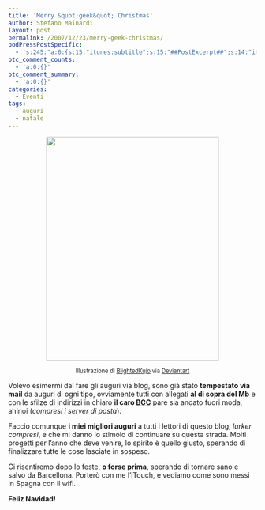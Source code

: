 ```yaml
---
title: 'Merry &quot;geek&quot; Christmas'
author: Stefano Mainardi
layout: post
permalink: /2007/12/23/merry-geek-christmas/
podPressPostSpecific:
  - 's:245:"a:6:{s:15:"itunes:subtitle";s:15:"##PostExcerpt##";s:14:"itunes:summary";s:15:"##PostExcerpt##";s:15:"itunes:keywords";s:17:"##WordPressCats##";s:13:"itunes:author";s:10:"##Global##";s:15:"itunes:explicit";s:2:"No";s:12:"itunes:block";s:2:"No";}";'
btc_comment_counts:
  - 'a:0:{}'
btc_comment_summary:
  - 'a:0:{}'
categories:
  - Eventi
tags:
  - auguri
  - natale
---
```

<p style="text-align: center">
  <img src="http://fc01.deviantart.com/fs22/f/2007/353/b/b/Geek_Alert__Happy_Holidays_by_BlightedKujo.jpg" height="453" width="350" />
</p>

<p style="text-align: center">
  <small>Illustrazione di <a href="http://blightedkujo.deviantart.com/">BlightedKujo</a> via <a href="http://www.deviantart.com/">Deviantart</a></small>
</p>

Volevo esimermi dal fare gli auguri via blog, sono già stato **tempestato via mail** da auguri di ogni tipo, ovviamente tutti con allegati **al di sopra del Mb** e con le sfilze di indirizzi in chiaro **il caro <acronym title="Blind Carbon Copy">BCC</acronym>** pare sia andato fuori moda, ahinoi (*compresi i server di posta*).

Faccio comunque **i miei migliori auguri** a tutti i lettori di questo blog, *lurker compresi*, e che mi danno lo stimolo di continuare su questa strada. Molti progetti per l&#8217;anno che deve venire, lo spirito è quello giusto, sperando di finalizzare tutte le cose lasciate in sospeso.

Ci risentiremo dopo lo feste, **o forse prima**, sperando di tornare sano e salvo da Barcellona. Porterò con me l&#8217;iTouch, e vediamo come sono messi in Spagna con il wifi.

<p id="result_box" dir="ltr">
  <strong>Feliz Navidad!</strong>
</p>